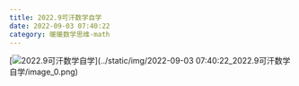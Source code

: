 ```yaml
---
title: 2022.9可汗数学自学
date: 2022-09-03 07:40:22
category: 暖暖数学思维-math
---
```



[![2022.9可汗数学自学](//simg.sinajs.cn/blog7style/images/common/sg_trans.gif "2022.9可汗数学自学")](../static/img/2022-09-03 07:40:22_2022.9可汗数学自学/image_0.png)  

  

